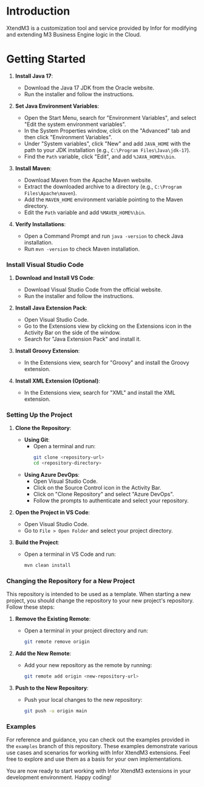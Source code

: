 # Introduction 
XtendM3 is a customization tool and service provided by Infor for modifying and extending M3 Business Engine logic in the Cloud.

# Getting Started

1. **Install Java 17**:
   - Download the Java 17 JDK from the Oracle website.
   - Run the installer and follow the instructions.

2. **Set Java Environment Variables**:
   - Open the Start Menu, search for "Environment Variables", and select "Edit the system environment variables".
   - In the System Properties window, click on the "Advanced" tab and then click "Environment Variables".
   - Under "System variables", click "New" and add `JAVA_HOME` with the path to your JDK installation (e.g., `C:\Program Files\Java\jdk-17`).
   - Find the `Path` variable, click "Edit", and add `%JAVA_HOME%\bin`.

3. **Install Maven**:
   - Download Maven from the Apache Maven website.
   - Extract the downloaded archive to a directory (e.g., `C:\Program Files\Apache\maven`).
   - Add the `MAVEN_HOME` environment variable pointing to the Maven directory.
   - Edit the `Path` variable and add `%MAVEN_HOME%\bin`.

4. **Verify Installations**:
   - Open a Command Prompt and run `java -version` to check Java installation.
   - Run `mvn -version` to check Maven installation.

### Install Visual Studio Code

1. **Download and Install VS Code**:
   - Download Visual Studio Code from the official website.
   - Run the installer and follow the instructions.

2. **Install Java Extension Pack**:
   - Open Visual Studio Code.
   - Go to the Extensions view by clicking on the Extensions icon in the Activity Bar on the side of the window.
   - Search for "Java Extension Pack" and install it.

3. **Install Groovy Extension**:
   - In the Extensions view, search for "Groovy" and install the Groovy extension.

4. **Install XML Extension (Optional)**:
   - In the Extensions view, search for "XML" and install the XML extension.   

### Setting Up the Project

1. **Clone the Repository**:
   - **Using Git**:
     - Open a terminal and run:
       ```sh
       git clone <repository-url>
       cd <repository-directory>
       ```
   - **Using Azure DevOps**:
     - Open Visual Studio Code.
     - Click on the Source Control icon in the Activity Bar.
     - Click on "Clone Repository" and select "Azure DevOps".
     - Follow the prompts to authenticate and select your repository.

2. **Open the Project in VS Code**:
   - Open Visual Studio Code.
   - Go to `File > Open Folder` and select your project directory.

3. **Build the Project**:
   - Open a terminal in VS Code and run:
     ```sh
     mvn clean install
     ```

### Changing the Repository for a New Project

This repository is intended to be used as a template. When starting a new project, you should change the repository to your new project's repository. Follow these steps:

1. **Remove the Existing Remote**:
   - Open a terminal in your project directory and run:
     ```sh
     git remote remove origin
     ```

2. **Add the New Remote**:
   - Add your new repository as the remote by running:
     ```sh
     git remote add origin <new-repository-url>
     ```

3. **Push to the New Repository**:
   - Push your local changes to the new repository:
     ```sh
     git push -u origin main
     ```
### Examples

For reference and guidance, you can check out the examples provided in the `examples` branch of this repository. These examples demonstrate various use cases and scenarios for working with Infor XtendM3 extensions. Feel free to explore and use them as a basis for your own implementations.

You are now ready to start working with Infor XtendM3 extensions in your development environment. Happy coding!